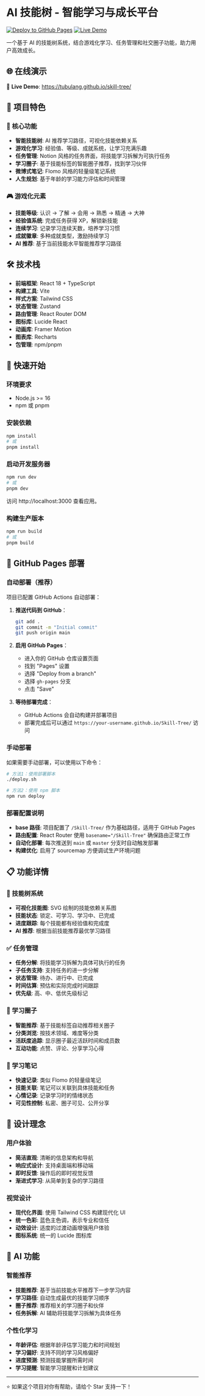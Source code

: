 # AI 技能树 - 智能学习与成长平台

[![Deploy to GitHub Pages](https://github.com/tubulang/skill-tree/actions/workflows/deploy.yml/badge.svg)](https://github.com/tubulang/skill-tree/actions/workflows/deploy.yml)
[![Live Demo](https://img.shields.io/badge/demo-live-green.svg)](https://tubulang.github.io/skill-tree/)

一个基于 AI 的技能树系统，结合游戏化学习、任务管理和社交圈子功能，助力用户高效成长。

## 🌐 在线演示

🔗 **Live Demo**: https://tubulang.github.io/skill-tree/

## 🎯 项目特色

### 🌳 核心功能

- **智能技能树**: AI 推荐学习路径，可视化技能依赖关系
- **游戏化学习**: 经验值、等级、成就系统，让学习充满乐趣
- **任务管理**: Notion 风格的任务界面，将技能学习拆解为可执行任务
- **学习圈子**: 基于技能标签的智能圈子推荐，找到学习伙伴
- **微博式笔记**: Flomo 风格的轻量级笔记系统
- **人生规划**: 基于年龄的学习能力评估和时间管理

### 🎮 游戏化元素

- **技能等级**: 认识 → 了解 → 会用 → 熟悉 → 精通 → 大神
- **经验值系统**: 完成任务获得 XP，解锁新技能
- **连续学习**: 记录学习连续天数，培养学习习惯
- **成就徽章**: 多种成就类型，激励持续学习
- **AI 推荐**: 基于当前技能水平智能推荐学习路径

## 🛠 技术栈

- **前端框架**: React 18 + TypeScript
- **构建工具**: Vite
- **样式方案**: Tailwind CSS
- **状态管理**: Zustand
- **路由管理**: React Router DOM
- **图标库**: Lucide React
- **动画库**: Framer Motion
- **图表库**: Recharts
- **包管理**: npm/pnpm

## 🚀 快速开始

### 环境要求

- Node.js >= 16
- npm 或 pnpm

### 安装依赖

```bash
npm install
# 或
pnpm install
```

### 启动开发服务器

```bash
npm run dev
# 或
pnpm dev
```

访问 http://localhost:3000 查看应用。

### 构建生产版本

```bash
npm run build
# 或
pnpm build
```

## 🚀 GitHub Pages 部署

### 自动部署（推荐）

项目已配置 GitHub Actions 自动部署：

1. **推送代码到 GitHub**：
   ```bash
   git add .
   git commit -m "Initial commit"
   git push origin main
   ```

2. **启用 GitHub Pages**：
   - 进入你的 GitHub 仓库设置页面
   - 找到 "Pages" 设置
   - 选择 "Deploy from a branch"
   - 选择 `gh-pages` 分支
   - 点击 "Save"

3. **等待部署完成**：
   - GitHub Actions 会自动构建并部署项目
   - 部署完成后可以通过 `https://your-username.github.io/Skill-Tree/` 访问

### 手动部署

如果需要手动部署，可以使用以下命令：

```bash
# 方法1：使用部署脚本
./deploy.sh

# 方法2：使用 npm 脚本
npm run deploy
```

### 部署配置说明

- **base 路径**: 项目配置了 `/Skill-Tree/` 作为基础路径，适用于 GitHub Pages
- **路由配置**: React Router 使用 `basename="/Skill-Tree"` 确保路由正常工作
- **自动化部署**: 每次推送到 `main` 或 `master` 分支时自动触发部署
- **构建优化**: 启用了 sourcemap 方便调试生产环境问题

## 📋 功能详情

### 🌳 技能树系统

- **可视化技能图**: SVG 绘制的技能依赖关系图
- **技能状态**: 锁定、可学习、学习中、已完成
- **进度跟踪**: 每个技能都有经验值和完成度
- **AI 推荐**: 根据当前技能推荐最优学习路径

### ✅ 任务管理

- **任务分解**: 将技能学习拆解为具体可执行的任务
- **子任务支持**: 支持任务的进一步分解
- **状态管理**: 待办、进行中、已完成
- **时间估算**: 预估和实际完成时间跟踪
- **优先级**: 高、中、低优先级标记

### 👥 学习圈子

- **智能推荐**: 基于技能标签自动推荐相关圈子
- **分类浏览**: 按技术领域、难度等分类
- **活跃度追踪**: 显示圈子最近活跃时间和成员数
- **互动功能**: 点赞、评论、分享学习心得

### 📝 学习笔记

- **快速记录**: 类似 Flomo 的轻量级笔记
- **技能关联**: 笔记可以关联到具体技能和任务
- **心情记录**: 记录学习时的情绪状态
- **可见性控制**: 私密、圈子可见、公开分享

## 🎨 设计理念

### 用户体验

- **简洁直观**: 清晰的信息架构和导航
- **响应式设计**: 支持桌面端和移动端
- **即时反馈**: 操作后的即时视觉反馈
- **渐进式学习**: 从简单到复杂的学习路径

### 视觉设计

- **现代化界面**: 使用 Tailwind CSS 构建现代化 UI
- **统一色彩**: 蓝色主色调，表示专业和信任
- **动效设计**: 适度的过渡动画增强用户体验
- **图标系统**: 统一的 Lucide 图标库

## 🤖 AI 功能

### 智能推荐

- **技能推荐**: 基于当前技能水平推荐下一步学习内容
- **学习路径**: 自动生成最优的技能学习顺序
- **圈子推荐**: 推荐相关的学习圈子和伙伴
- **任务拆解**: AI 辅助将技能学习拆解为具体任务

### 个性化学习

- **年龄评估**: 根据年龄评估学习能力和时间规划
- **学习偏好**: 支持不同的学习风格偏好
- **进度预测**: 预测技能掌握所需时间
- **学习提醒**: 智能学习提醒和计划建议

---

⭐️ 如果这个项目对你有帮助，请给个 Star 支持一下！
